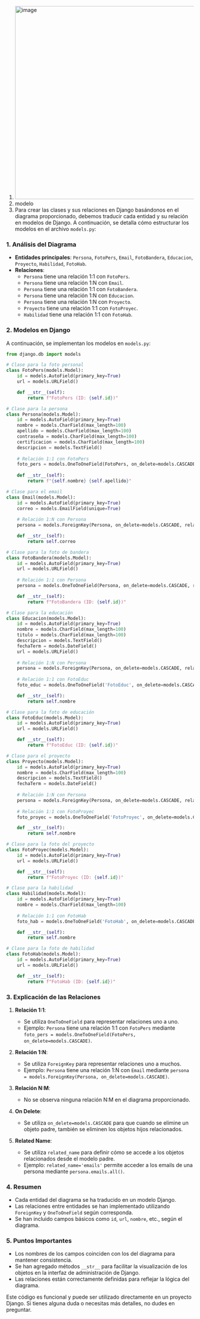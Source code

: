 1. <img width="918" height="517" alt="image" src="https://github.com/user-attachments/assets/56774a52-7c82-4164-a3eb-f9738464ab48" />
2. modelo
3. Para crear las clases y sus relaciones en Django basándonos en el diagrama proporcionado, debemos traducir cada entidad y su relación en modelos de Django. A continuación, se detalla cómo estructurar los modelos en el archivo `models.py`:

### 1. **Análisis del Diagrama**
- **Entidades principales**: `Persona`, `FotoPers`, `Email`, `FotoBandera`, `Educacion`, `Proyecto`, `Habilidad`, `FotoHab`.
- **Relaciones**:
  - `Persona` tiene una relación 1:1 con `FotoPers`.
  - `Persona` tiene una relación 1:N con `Email`.
  - `Persona` tiene una relación 1:1 con `FotoBandera`.
  - `Persona` tiene una relación 1:N con `Educacion`.
  - `Persona` tiene una relación 1:N con `Proyecto`.
  - `Proyecto` tiene una relación 1:1 con `FotoProyec`.
  - `Habilidad` tiene una relación 1:1 con `FotoHab`.

### 2. **Modelos en Django**
A continuación, se implementan los modelos en `models.py`:

```python
from django.db import models

# Clase para la foto personal
class FotoPers(models.Model):
    id = models.AutoField(primary_key=True)
    url = models.URLField()

    def __str__(self):
        return f"FotoPers (ID: {self.id})"

# Clase para la persona
class Persona(models.Model):
    id = models.AutoField(primary_key=True)
    nombre = models.CharField(max_length=100)
    apellido = models.CharField(max_length=100)
    contraseña = models.CharField(max_length=100)
    certificacion = models.CharField(max_length=100)
    descripcion = models.TextField()
    
    # Relación 1:1 con FotoPers
    foto_pers = models.OneToOneField(FotoPers, on_delete=models.CASCADE, related_name='persona')
    
    def __str__(self):
        return f"{self.nombre} {self.apellido}"

# Clase para el email
class Email(models.Model):
    id = models.AutoField(primary_key=True)
    correo = models.EmailField(unique=True)
    
    # Relación 1:N con Persona
    persona = models.ForeignKey(Persona, on_delete=models.CASCADE, related_name='emails')

    def __str__(self):
        return self.correo

# Clase para la foto de bandera
class FotoBandera(models.Model):
    id = models.AutoField(primary_key=True)
    url = models.URLField()
    
    # Relación 1:1 con Persona
    persona = models.OneToOneField(Persona, on_delete=models.CASCADE, related_name='foto_bandera')

    def __str__(self):
        return f"FotoBandera (ID: {self.id})"

# Clase para la educación
class Educacion(models.Model):
    id = models.AutoField(primary_key=True)
    nombre = models.CharField(max_length=100)
    titulo = models.CharField(max_length=100)
    descripcion = models.TextField()
    fechaTerm = models.DateField()
    url = models.URLField()
    
    # Relación 1:N con Persona
    persona = models.ForeignKey(Persona, on_delete=models.CASCADE, related_name='educaciones')
    
    # Relación 1:1 con FotoEduc
    foto_educ = models.OneToOneField('FotoEduc', on_delete=models.CASCADE, related_name='educacion')

    def __str__(self):
        return self.nombre

# Clase para la foto de educación
class FotoEduc(models.Model):
    id = models.AutoField(primary_key=True)
    url = models.URLField()

    def __str__(self):
        return f"FotoEduc (ID: {self.id})"

# Clase para el proyecto
class Proyecto(models.Model):
    id = models.AutoField(primary_key=True)
    nombre = models.CharField(max_length=100)
    descripcion = models.TextField()
    fechaTerm = models.DateField()
    
    # Relación 1:N con Persona
    persona = models.ForeignKey(Persona, on_delete=models.CASCADE, related_name='proyectos')
    
    # Relación 1:1 con FotoProyec
    foto_proyec = models.OneToOneField('FotoProyec', on_delete=models.CASCADE, related_name='proyecto')

    def __str__(self):
        return self.nombre

# Clase para la foto del proyecto
class FotoProyec(models.Model):
    id = models.AutoField(primary_key=True)
    url = models.URLField()

    def __str__(self):
        return f"FotoProyec (ID: {self.id})"

# Clase para la habilidad
class Habilidad(models.Model):
    id = models.AutoField(primary_key=True)
    nombre = models.CharField(max_length=100)
    
    # Relación 1:1 con FotoHab
    foto_hab = models.OneToOneField('FotoHab', on_delete=models.CASCADE, related_name='habilidad')

    def __str__(self):
        return self.nombre

# Clase para la foto de habilidad
class FotoHab(models.Model):
    id = models.AutoField(primary_key=True)
    url = models.URLField()

    def __str__(self):
        return f"FotoHab (ID: {self.id})"
```

### 3. **Explicación de las Relaciones**
1. **Relación 1:1**:
   - Se utiliza `OneToOneField` para representar relaciones uno a uno.
   - Ejemplo: `Persona` tiene una relación 1:1 con `FotoPers` mediante `foto_pers = models.OneToOneField(FotoPers, on_delete=models.CASCADE)`.

2. **Relación 1:N**:
   - Se utiliza `ForeignKey` para representar relaciones uno a muchos.
   - Ejemplo: `Persona` tiene una relación 1:N con `Email` mediante `persona = models.ForeignKey(Persona, on_delete=models.CASCADE)`.

3. **Relación N:M**:
   - No se observa ninguna relación N:M en el diagrama proporcionado.

4. **On Delete**:
   - Se utiliza `on_delete=models.CASCADE` para que cuando se elimine un objeto padre, también se eliminen los objetos hijos relacionados.

5. **Related Name**:
   - Se utiliza `related_name` para definir cómo se accede a los objetos relacionados desde el modelo padre.
   - Ejemplo: `related_name='emails'` permite acceder a los emails de una persona mediante `persona.emails.all()`.

### 4. **Resumen**
- Cada entidad del diagrama se ha traducido en un modelo Django.
- Las relaciones entre entidades se han implementado utilizando `ForeignKey` y `OneToOneField` según corresponda.
- Se han incluido campos básicos como `id`, `url`, `nombre`, etc., según el diagrama.

### 5. **Puntos Importantes**
- Los nombres de los campos coinciden con los del diagrama para mantener consistencia.
- Se han agregado métodos `__str__` para facilitar la visualización de los objetos en la interfaz de administración de Django.
- Las relaciones están correctamente definidas para reflejar la lógica del diagrama.

Este código es funcional y puede ser utilizado directamente en un proyecto Django. Si tienes alguna duda o necesitas más detalles, no dudes en preguntar.
